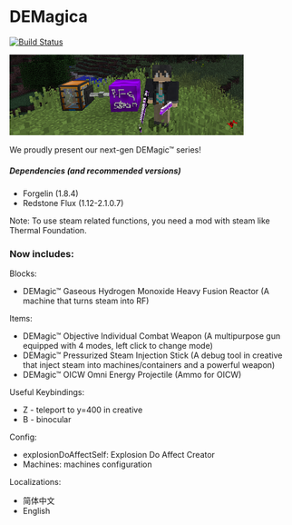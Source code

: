 # DEMagica
[![Build Status](https://travis-ci.org/DEDZTBH/DEMagica.svg?branch=master)](https://travis-ci.org/DEDZTBH/DEMagica)

![demo](demo.png)

We proudly present our next-gen DEMagic™ series!

##### Dependencies (and recommended versions)
- Forgelin (1.8.4)
- Redstone Flux (1.12-2.1.0.7)

Note: To use steam related functions, you need a mod with steam like Thermal Foundation.

### Now includes:

Blocks:
- DEMagic™ Gaseous Hydrogen Monoxide Heavy Fusion Reactor (A machine that turns steam into RF)

Items:
- DEMagic™ Objective Individual Combat Weapon (A multipurpose gun equipped with 4 modes, left click to change mode)
- DEMagic™ Pressurized Steam Injection Stick (A debug tool in creative that inject steam into machines/containers and a powerful weapon)
- DEMagic™ OICW Omni Energy Projectile (Ammo for OICW)

Useful Keybindings:
- Z - teleport to y=400 in creative
- B - binocular

Config:
- explosionDoAffectSelf: Explosion Do Affect Creator
- Machines: machines configuration


Localizations:
- 简体中文
- English